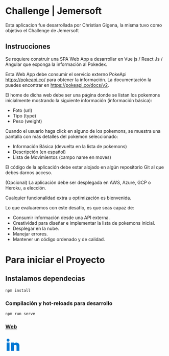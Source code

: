 # Challenge | Jemersoft
 
Esta aplicacion fue desarrollada por Christian Gigena, la misma tuvo como objetivo el Challenge de Jemersoft

## Instrucciones
Se requiere construir una SPA Web App a desarrollar en Vue js / React Js / Angular que exponga la información al Pokedex.

Esta Web App debe consumir el servicio externo PokeApi https://pokeapi.co/ para obtener la información. La documentación la puedes encontrar en https://pokeapi.co/docs/v2. 

El home de dicha web debe ser una página donde se listan los pokemons inicialmente mostrando la siguiente información (información básica):
- Foto (url)
- Tipo (type)
- Peso (weight)

Cuando el usuario haga click en alguno de los pokemons, se muestra una pantalla con más detalles del pokemon seleccionado:
- Información Básica (devuelta en la lista de pokemons)
- Descripción (en español)
- Lista de Movimientos (campo name en moves)

El código de la aplicación debe estar alojado en algún repositorio Git al que debes darnos acceso.

(Opcional) La aplicación debe ser desplegada en AWS, Azure, GCP o Heroku, a elección.

Cualquier funcionalidad extra u optimización es bienvenida. 

Lo que evaluaremos con este desafío, es que seas capaz de:
- Consumir información desde una API externa.
- Creatividad para diseñar e implementar la lista de pokemons inicial.
- Desplegar en la nube.
- Manejar errores.
- Mantener un código ordenado y de calidad.

# Para iniciar el Proyecto 

## Instalamos dependecias
```
npm install
```

### Compilación y hot-reloads para desarrollo
```
npm run serve
```

### [Web](https://greydive-challenge.onrender.com/)
### [<svg xmlns="http://www.w3.org/2000/svg" viewBox="0 0 48 48" width="48px" height="48px"><path fill="#0078d4" d="M8.421,14h0.052l0,0C11.263,14,13,12,13,9.5C12.948,6.945,11.263,5,8.526,5S4,6.945,4,9.5 C4,12,5.736,14,8.421,14z M4,17h9v26H4V17z M44,26.5c0-5.247-4.253-9.5-9.5-9.5c-3.053,0-5.762,1.446-7.5,3.684V17h-9v26h9V28l0,0 c0-2.209,1.791-4,4-4s4,1.791,4,4v15h9C44,43,44,27.955,44,26.5z"/></svg>](https://www.linkedin.com/in/gigena-christian/)
